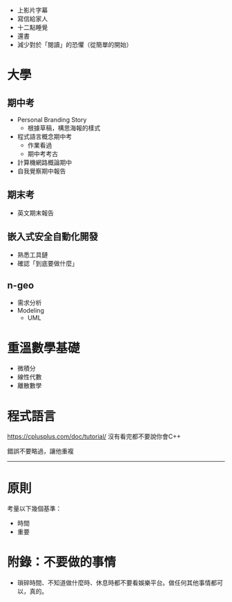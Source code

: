  - 上影片字幕
- 寫信給家人
- 十二點睡覺
- 還書
- 減少對於「閱讀」的恐懼（從簡單的開始）

# 大學

## 期中考
- Personal Branding Story
	- 根據草稿，構思海報的樣式
- 程式語言概念期中考
	- 作業看過
	- 期中考考古
- 計算機網路概論期中
- 自我覺察期中報告

## 期末考
- 英文期末報告

## 嵌入式安全自動化開發
- 熟悉工具鏈
- 確認「到底要做什麼」

## n-geo
-  需求分析
- Modeling
	- UML

# 重溫數學基礎
- 微積分
- 線性代數
- 離散數學

# 程式語言
https://cplusplus.com/doc/tutorial/
沒有看完都不要說你會C++


錯誤不要略過，讓他重複

---
# 原則
考量以下幾個基準：
- 時間
- 重要

# 附錄：不要做的事情
- 瑣碎時間、不知道做什麼時、休息時都不要看娛樂平台。做任何其他事情都可以，真的。